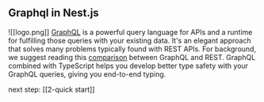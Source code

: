 ## Graphql in Nest.js
![[logo.png]]
[GraphQL](https://graphql.org/) is a powerful query language for APIs and a runtime for fulfilling those queries with your existing data. It's an elegant approach that solves many problems typically found with REST APIs. For background, we suggest reading this [comparison](https://dev-blog.apollodata.com/graphql-vs-rest-5d425123e34b) between GraphQL and REST. GraphQL combined with TypeScript helps you develop better type safety with your GraphQL queries, giving you end-to-end typing.

next step: [[2-quick start]]